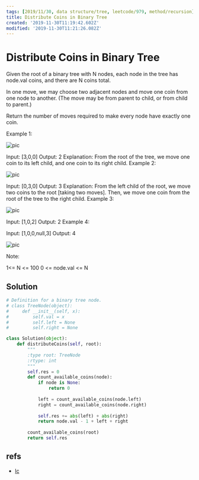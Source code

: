 ```yaml
---
tags: [2019/11/30, data structure/tree, leetcode/979, method/recursion]
title: Distribute Coins in Binary Tree
created: '2019-11-30T11:19:42.602Z'
modified: '2019-11-30T11:21:26.082Z'
---
```


# Distribute Coins in Binary Tree

Given the root of a binary tree with N nodes, each node in the tree has node.val coins, and there are N coins total.

In one move, we may choose two adjacent nodes and move one coin from one node to another.  (The move may be from parent to child, or from child to parent.)

Return the number of moves required to make every node have exactly one coin.

 

Example 1:

![pic](https://assets.leetcode.com/uploads/2019/01/18/tree1.png)

Input: [3,0,0]
Output: 2
Explanation: From the root of the tree, we move one coin to its left child, and one coin to its right child.
Example 2:

![pic](https://assets.leetcode.com/uploads/2019/01/18/tree2.png)

Input: [0,3,0]
Output: 3
Explanation: From the left child of the root, we move two coins to the root [taking two moves].  Then, we move one coin from the root of the tree to the right child.
Example 3:

![pic](https://assets.leetcode.com/uploads/2019/01/18/tree3.png)

Input: [1,0,2]
Output: 2
Example 4:



Input: [1,0,0,null,3]
Output: 4

![pic](https://assets.leetcode.com/uploads/2019/01/18/tree4.png)

Note:

1<= N <= 100
0 <= node.val <= N

## Solution

```python
# Definition for a binary tree node.
# class TreeNode(object):
#     def __init__(self, x):
#         self.val = x
#         self.left = None
#         self.right = None

class Solution(object):
    def distributeCoins(self, root):
        """
        :type root: TreeNode
        :rtype: int
        """
        self.res = 0
        def count_available_coins(node):
            if node is None:
                return 0
            
            left = count_available_coins(node.left)
            right = count_available_coins(node.right)
            
            self.res += abs(left) + abs(right)
            return node.val - 1 + left + right
        
        count_available_coins(root)
        return self.res
```

## refs

* [lc](https://leetcode.com/problems/distribute-coins-in-binary-tree/)
